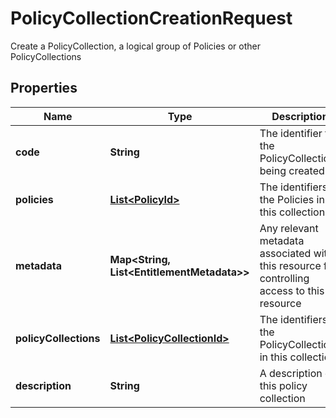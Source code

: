 

# PolicyCollectionCreationRequest

Create a PolicyCollection, a logical group of Policies or other PolicyCollections

## Properties

Name | Type | Description | Notes
------------ | ------------- | ------------- | -------------
**code** | **String** | The identifier for the PolicyCollection being created | 
**policies** | [**List&lt;PolicyId&gt;**](PolicyId.md) | The identifiers of the Policies in this collection |  [optional]
**metadata** | **Map&lt;String, List&lt;EntitlementMetadata&gt;&gt;** | Any relevant metadata associated with this resource for controlling access to this resource |  [optional]
**policyCollections** | [**List&lt;PolicyCollectionId&gt;**](PolicyCollectionId.md) | The identifiers of the PolicyCollections in this collection |  [optional]
**description** | **String** | A description of this policy collection |  [optional]



